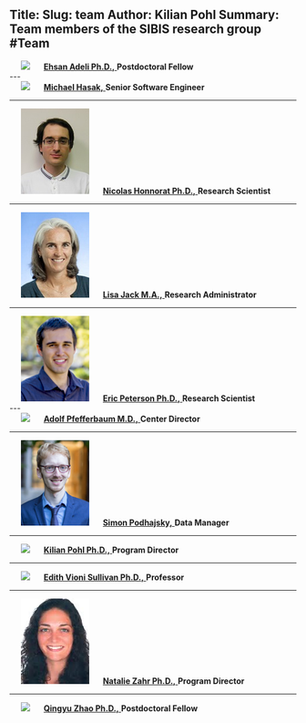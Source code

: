 Title:
Slug: team
Author: Kilian Pohl
Summary: Team members of the SIBIS research group
#Team
---
<div>
    <img src='../images/team/ehsan-cropped.png' hspace='20'>
    <a href='http://stanford.edu/~eadeli/'>
        <strong>Ehsan Adeli Ph.D.,</strong>
    </a>
    <b>Postdoctoral Fellow</b>
</div>
---
<div>
    <img src='../images/team/michael.png' hspace='20'>
    <a href='../pages/personal/michael-hasak.html'>
        <strong>Michael Hasak,</strong>
    </a>
    <b>Senior Software Engineer</b>
</div>

---
<div>
    <img src='../images/team/nicolas-honnorat-120x150.jpg' hspace='20'>
    <a href='https://honnorat.ovh/'>
        <strong>Nicolas Honnorat Ph.D.,</strong>
    </a>
    <b>Research Scientist</b>
</div>

---
<div>
    <img src='../images/team/lisa-jack-120x150.jpg' hspace='20'>
    <a href='../pages/personal/lisa-jack.html'>
        <strong>Lisa Jack M.A.,</strong>
    </a>
    <b>Research Administrator</b>
</div>

---
<div>
    <img src='../images/team/eric.png' hspace='20'>
    <a href='https://www.sri.com/about/people/eric-peterson'>
        <strong>Eric Peterson Ph.D.,</strong>
    </a>
    <b>Research Scientist</b>
</div>
---

<div>
    <img src='../images/team/adolf.png' hspace='20'>
    <a href='https://www.sri.com/about/people/adolf-pfefferbaum'>
        <strong>Adolf Pfefferbaum M.D.,</strong>
    </a>
    <b>Center Director</b>
</div>

---
<div>
    <img src='../images/team/simon.jpg' hspace='20'>
    <a href='../pages/personal/simon-podhajsky.html'>
        <strong>Simon Podhajsky,</strong>
    </a>
    <b>Data Manager</b>
</div>

---

<div>
    <img src='../images/team/kilian.png' hspace='20'>
    <a href='https://www.sri.com/about/people/kilian-pohl'>
        <strong>Kilian Pohl Ph.D.,</strong>
    </a>
    <b>Program Director</b>
</div>

---

<div>
    <img src='../images/team/edith-sept.jpg' hspace='20'>
    <a href='https://med.stanford.edu/profiles/edith-sullivan/'>
        <strong>Edith Vioni Sullivan Ph.D.,</strong>
    </a>
    <b>Professor</b>
</div>

---

<div>
    <img src='../images/team/natalie.png' hspace='20'>
    <a href='https://www.sri.com/about/people/natalie-zahr'>
        <strong>Natalie Zahr Ph.D.,</strong>
    </a>
    <b>Program Director</b>
</div>

---
<div>
    <img src='../images/team/qingyu.png' hspace='20'>
    <a href='http://stanford.edu/~qingyuz/'>
        <strong>Qingyu Zhao Ph.D.,</strong>
    </a>
    <b>Postdoctoral Fellow</b>
</div>
